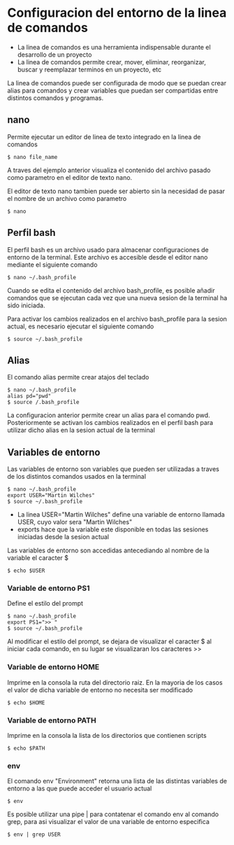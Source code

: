 # Configuracion del entorno de la linea de comandos

- La linea de comandos es una herramienta indispensable durante el desarrollo de un proyecto
- La linea de comandos permite crear, mover, eliminar, reorganizar, buscar y reemplazar terminos en un proyecto, etc

La linea de comandos puede ser configurada de modo que se puedan crear alias para comandos y crear variables que puedan ser compartidas entre distintos comandos y programas.

## nano

Permite ejecutar un editor de linea de texto integrado en la linea de comandos

    $ nano file_name

A traves del ejemplo anterior visualiza el contenido del archivo pasado como parametro en el editor de texto nano.

El editor de texto nano tambien puede ser abierto sin la necesidad de pasar el nombre de un archivo como parametro

    $ nano

## Perfil bash

El perfil bash es un archivo usado para almacenar configuraciones de entorno de la terminal. Este archivo es accesible desde el editor nano mediante el siguiente comando

    $ nano ~/.bash_profile

Cuando se edita el contenido del archivo bash_profile, es posible añadir comandos que se ejecutan cada vez que una nueva sesion de la terminal ha sido iniciada.

Para activar los cambios realizados en el archivo bash_profile para la sesion actual, es necesario ejecutar el siguiente comando

    $ source ~/.bash_profile

## Alias

El comando alias permite crear atajos del teclado

    $ nano ~/.bash_profile
    alias pd="pwd"
    $ source /.bash_profile

La configuracion anterior permite crear un alias para el comando pwd. Posteriormente se activan los cambios realizados en el perfil bash para utilizar dicho alias en la sesion actual de la terminal

## Variables de entorno

Las variables de entorno son variables que pueden ser utilizadas a traves de los distintos comandos usados en la terminal

    $ nano ~/.bash_profile
    export USER="Martin Wilches"
    $ source ~/.bash_profile

- La linea USER="Martin Wilches" define una variable de entorno llamada USER, cuyo valor sera "Martin Wilches"
- exports hace que la variable este disponible en todas las sesiones iniciadas desde la sesion actual

Las variables de entorno son accedidas antecediando al nombre de la variable el caracter $

    $ echo $USER

### Variable de entorno PS1

Define el estilo del prompt

    $ nano ~/.bash_profile
    export PS1=">> "
    $ source ~/.bash_profile

Al modificar el estilo del prompt, se dejara de visualizar el caracter $ al iniciar cada comando, en su lugar se visualizaran los caracteres >>

### Variable de entorno HOME

Imprime en la consola la ruta del directorio raiz. En la mayoria de los casos el valor de dicha variable de entorno no necesita ser modificado

    $ echo $HOME

### Variable de entorno PATH

Imprime en la consola la lista de los directorios que contienen scripts

    $ echo $PATH

### env

El comando env "Environment" retorna una lista de las distintas variables de entorno a las que puede acceder el usuario actual

    $ env

Es posible utilizar una pipe | para contatenar el comando env al comando grep, para asi visualizar el valor de una variable de entorno especifica

    $ env | grep USER